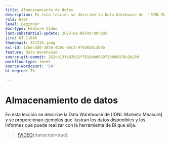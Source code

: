 ```yaml
---
title: Almacenamiento de datos
description: En esta lección se describe la Data Warehouse de  [!DNL Marketo Measure] y se proporcionan ejemplos que ilustran los datos disponibles y los informes que puede realizar con la herramienta de inteligencia de negocios que elija.
role: User
level: Beginner
doc-type: Feature Video
last-substantial-update: 2023-01-06T00:00:00Z
jira: KT-11686
thumbnail: 347235.jpeg
exl-id: 1cbecdd0-3858-420c-80c3-9f4d6b813beb
feature: Data Warehouse
source-git-commit: 262cb13fa02b32f7918ebd569720b80078c2b28d
workflow-type: tm+mt
source-wordcount: '54'
ht-degree: 7%

---
```


# Almacenamiento de datos

En esta lección se describe la Data Warehouse de [!DNL Marketo Measure] y se proporcionan ejemplos que ilustran los datos disponibles y los informes que puede realizar con la herramienta de BI que elija.

>[!VIDEO](https://video.tv.adobe.com/v/3421934/?learn=on&captions=spa){transcript=true}
